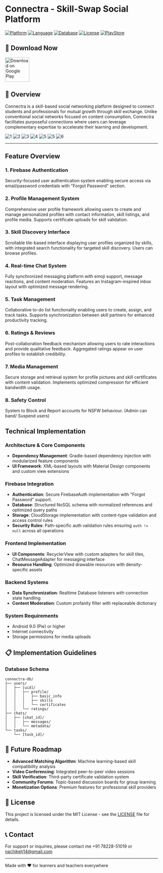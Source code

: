 # Connectra - Skill-Swap Social Platform

[![Platform](https://img.shields.io/badge/Platform-Android-green.svg)](https://www.android.com/)
[![Language](https://img.shields.io/badge/Language-Java-orange.svg)](https://www.java.com/)
[![Database](https://img.shields.io/badge/Database-Firebase-yellow.svg)](https://firebase.google.com/)
[![License](https://img.shields.io/badge/License-MIT-blue.svg)](https://opensource.org/licenses/MIT)
[![PlayStore](https://img.shields.io/badge/Download-Google%20Play-brightgreen.svg)](https://play.google.com/store/apps/details?id=com.nachiket.connectra&hl=en_IN)

## 📱 Download Now

[<img src="https://play.google.com/intl/en_us/badges/images/generic/en_badge_web_generic.png" alt="Download on Google Play" height="80">](https://play.google.com/store/apps/details?id=com.nachiket.connectra&hl=en_IN)

## 🧠 Overview

Connectra is a skill-based social networking platform designed to connect students and professionals for mutual growth through skill exchange. Unlike conventional social networks focused on content consumption, Connectra facilitates purposeful connections where users can leverage complementary expertise to accelerate their learning and development.

![1](https://github.com/user-attachments/assets/6c8b75d5-3b60-41e7-840f-7251c7776a57)
![2](https://github.com/user-attachments/assets/c1c4e276-4136-4993-8418-da1d946efe75)
![3](https://github.com/user-attachments/assets/d7fdc5e0-3dcb-490e-8deb-035df1a9cbb5)
![4](https://github.com/user-attachments/assets/9dc472ca-9c49-4b13-8d42-e53fdbcb5db5)
![5](https://github.com/user-attachments/assets/3d9129fd-ebb8-4119-b229-9b62e7425b0f)
![5](https://github.com/user-attachments/assets/31f1eaf5-0d40-4c53-a3bc-b1f02d970f15)
![6](https://github.com/user-attachments/assets/f36efdb0-f1d5-4d25-9156-00104f109872)

---

## Feature Overview

### 1. Firebase Authentication
Security-focused user authentication system enabling secure access via email/password credentials with "Forgot Password" section.

### 2. Profile Management System
Comprehensive user profile framework allowing users to create and manage personalized profiles with contact information, skill listings, and profile media. Supports certificate uploads for skill validation.

### 3. Skill Discovery Interface
Scrollable tile-based interface displaying user profiles organized by skills, with integrated search functionality for targeted skill discovery. Users can browse profiles.

### 4. Real-time Chat System
Fully synchronized messaging platform with emoji support, message reactions, and content moderation. Features an Instagram-inspired inbox layout with optimized message rendering.

### 5. Task Management
Collaborative to-do list functionality enabling users to create, assign, and track tasks. Supports synchronization between skill partners for enhanced productivity tracking.

### 6. Ratings & Reviews
Post-collaboration feedback mechanism allowing users to rate interactions and provide qualitative feedback. Aggregated ratings appear on user profiles to establish credibility.

### 7. Media Management
Secure storage and retrieval system for profile pictures and skill certificates with content validation. Implements optimized compression for efficient bandwidth usage.

### 8. Safety Control
System to Block and Report accounts for NSFW behaviour. (Admin can band/ Suspend users)

## Technical Implementation

### Architecture & Core Components
- **Dependency Management**: Gradle-based dependency injection with modularized feature components
- **UI Framework**: XML-based layouts with Material Design components and custom view extensions

### Firebase Integration
- **Authentication**: Secure FirebaseAuth implementation with "Forgot Password" support.
- **Database**: Structured NoSQL schema with normalized references and optimized query paths
- **Storage**: CloudStorage implementation with content-type validation and access control rules
- **Security Rules**: Path-specific auth validation rules ensuring `auth != null` across all operations

### Frontend Implementation
- **UI Components**: RecyclerView with custom adapters for skill tiles, ChatMessageAdapter for messaging interface
- **Resource Handling**: Optimized drawable resources with density-specific assets

### Backend Systems
- **Data Synchronization**: Realtime Database listeners with connection state handling
- **Content Moderation**: Custom profanity filter with replaceable dictionary


### System Requirements
- Android 9.0 (Pie) or higher
- Internet connectivity
- Storage permissions for media uploads



## 📋 Implementation Guidelines

### Database Schema
```
connectra-db/
├── users/
│   ├── [uid]/
│   │   ├── profile/
│   │   │   ├── basic_info
│   │   │   ├── skills
│   │   │   └── certificates
│   │   └── ratings/
├── chats/
│   ├── [chat_id]/
│   │   ├── messages/
│   │   └── metadata/
└── tasks/
    └── [task_id]/
```
## 🌱 Future Roadmap

- **Advanced Matching Algorithm**: Machine learning-based skill compatibility analysis
- **Video Conferencing**: Integrated peer-to-peer video sessions
- **Skill Verification**: Third-party certificate validation system
- **Community Forums**: Topic-based discussion boards for group learning
- **Monetization Options**: Premium features for professional skill providers

## 📝 License

This project is licensed under the MIT License - see the [LICENSE](https://github.com/QuantumPineapple68/Connectra/blob/master/LICENSE) file for details.

## 📞 Contact

For support or inquiries, please contact me +91 78228-51019 or nachiketj14@gmail.com

---

Made with ❤️ for learners and teachers everywhere
